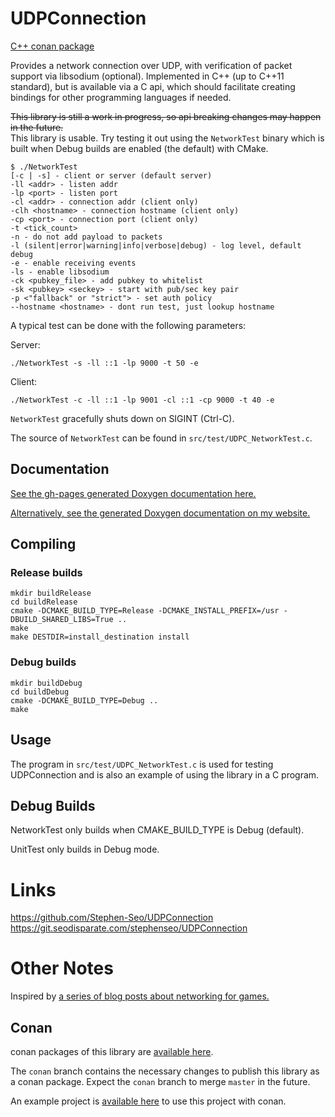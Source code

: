 # UDPConnection

[C++ conan package](https://git.seodisparate.com/stephenseo/-/packages/conan/udpc/versions)

Provides a network connection over UDP, with verification of packet support via
libsodium (optional). Implemented in C++ (up to C++11 standard), but is
available via a C api, which should facilitate creating bindings for other
programming languages if needed.

~~This library is still a work in progress, so api breaking changes may happen
in the future.~~  
This library is usable. Try testing it out using the `NetworkTest` binary which
is built when Debug builds are enabled (the default) with CMake.

    $ ./NetworkTest
    [-c | -s] - client or server (default server)
    -ll <addr> - listen addr
    -lp <port> - listen port
    -cl <addr> - connection addr (client only)
    -clh <hostname> - connection hostname (client only)
    -cp <port> - connection port (client only)
    -t <tick_count>
    -n - do not add payload to packets
    -l (silent|error|warning|info|verbose|debug) - log level, default debug
    -e - enable receiving events
    -ls - enable libsodium
    -ck <pubkey_file> - add pubkey to whitelist
    -sk <pubkey> <seckey> - start with pub/sec key pair
    -p <"fallback" or "strict"> - set auth policy
    --hostname <hostname> - dont run test, just lookup hostname

A typical test can be done with the following parameters:

Server:

    ./NetworkTest -s -ll ::1 -lp 9000 -t 50 -e

Client:

    ./NetworkTest -c -ll ::1 -lp 9001 -cl ::1 -cp 9000 -t 40 -e

`NetworkTest` gracefully shuts down on SIGINT (Ctrl-C).

The source of `NetworkTest` can be found in `src/test/UDPC_NetworkTest.c`.

## Documentation

[See the gh-pages generated Doxygen documentation here.](https://stephen-seo.github.io/UDPConnection/)

[Alternatively, see the generated Doxygen documentation on my website.](https://seodisparate.com/udpc_docs)

## Compiling

### Release builds

    mkdir buildRelease
    cd buildRelease
    cmake -DCMAKE_BUILD_TYPE=Release -DCMAKE_INSTALL_PREFIX=/usr -DBUILD_SHARED_LIBS=True ..
    make
    make DESTDIR=install_destination install

### Debug builds

    mkdir buildDebug
    cd buildDebug
    cmake -DCMAKE_BUILD_TYPE=Debug ..
    make

## Usage

The program in `src/test/UDPC_NetworkTest.c` is used for testing UDPConnection
and is also an example of using the library in a C program.

## Debug Builds

NetworkTest only builds when CMAKE\_BUILD\_TYPE is Debug (default).

UnitTest only builds in Debug mode.

# Links
https://github.com/Stephen-Seo/UDPConnection  
https://git.seodisparate.com/stephenseo/UDPConnection

# Other Notes

Inspired by [a series of blog posts about networking for games.](https://gafferongames.com/categories/game-networking/)

## Conan

conan packages of this library are [available here](https://git.seodisparate.com/stephenseo/-/packages/conan/udpc/versions).

The `conan` branch contains the necessary changes to publish this library as a
conan package. Expect the `conan` branch to merge `master` in the future.

An example project is [available here](https://git.seodisparate.com/stephenseo/UDPConnection/src/branch/conan/conan_usage_example)
to use this project with conan.
